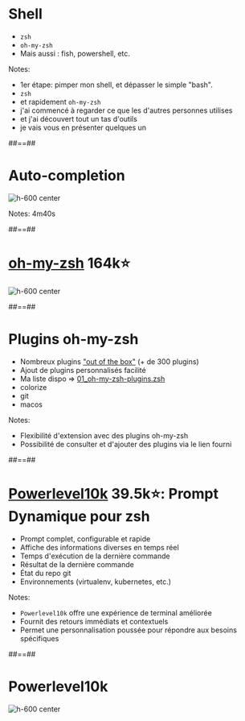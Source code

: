 <!-- .slide: -->
# Shell

- `zsh`
- `oh-my-zsh`
- Mais aussi : fish, powershell, etc.
<!-- .element: class="list-fragment" -->

Notes:
* 1er étape: pimper mon shell, et dépasser le simple "bash".
* `zsh` 
* et rapidement `oh-my-zsh`
* j'ai commencé à regarder ce que les d'autres personnes utilises
* et j'ai découvert tout un tas d'outils
* je vais vous en présenter quelques un

##==##
<!-- .slide: -->

# Auto-completion

![h-600 center](./assets/images/autocompletion.gif)

Notes:
4m40s

##==##
<!-- .slide: -->

# [oh-my-zsh](https://github.com/ohmyzsh/ohmyzsh) 164k⭐️

![h-600 center](./assets/images/oh-my-zsh.png)

##==##
<!-- .slide: -->
# Plugins oh-my-zsh

- Nombreux plugins ["out of the box"](https://github.com/ohmyzsh/ohmyzsh/tree/master/plugins) (+ de 300 plugins)
- Ajout de plugins personnalisés facilité
- Ma liste dispo => [01_oh-my-zsh-plugins.zsh](https://github.com/Ameausoone/macos-provision/blob/main/roles/mac_dev_playbook/files/.zshrc.d/core/01_oh-my-zsh-plugins.zsh#L6)
- colorize
- git
- macos
<!-- .element: class="list-fragment" -->

Notes:
* Flexibilité d'extension avec des plugins oh-my-zsh
* Possibilité de consulter et d'ajouter des plugins via le lien fourni

##==##
<!-- .slide: -->
# [Powerlevel10k](https://github.com/romkatv/powerlevel10k) 39.5k⭐: Prompt Dynamique pour zsh

- Prompt complet, configurable et rapide
- Affiche des informations diverses en temps réel
- Temps d'exécution de la dernière commande
- Résultat de la dernière commande
- État du repo git
- Environnements (virtualenv, kubernetes, etc.)
<!-- .element: class="list-fragment" -->

Notes:
* `Powerlevel10k` offre une expérience de terminal améliorée
* Fournit des retours immédiats et contextuels
* Permet une personnalisation poussée pour répondre aux besoins spécifiques

##==##
<!-- .slide: -->
# Powerlevel10k

![h-600 center](./assets/images/powerlevel10k.png)
